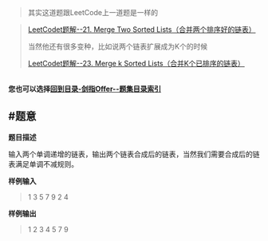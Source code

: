 

>其实这道题跟LeetCode上一道题是一样的

>[LeetCodet题解--21. Merge Two Sorted Lists（合并两个排序好的链表）](http://blog.csdn.net/gatieme/article/details/51094742)
>
>当然他还有很多变种，比如说两个链表扩展成为K个的时候
>
>[LeetCodet题解--23. Merge k Sorted Lists（合并K个已排序的链表）](http://blog.csdn.net/gatieme/article/details/51097730)


<br>**您也可以选择[回到目录-剑指Offer--题集目录索引](http://blog.csdn.net/gatieme/article/details/51916802)**



#题意
-------

**题目描述**

输入两个单调递增的链表，输出两个链表合成后的链表，当然我们需要合成后的链表满足单调不减规则。

**样例输入**

>1 3 5 7 9
>2 4

**样例输出**

>1 2 3 4 5 7 9


